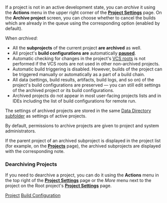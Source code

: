 [//]: # (title: Archiving Projects)
[//]: # (auxiliary-id: Archiving Projects)

If a project is not in an active development state, you can _archive_ it using the __Actions__ menu in the upper right corner of the __[Project Settings](project-administrator-guide.md#Edit+and+View+Modes)__ page. On the __Archive project__ screen, you can choose whether to cancel the builds which are already in the queue using the corresponding option (enabled by default).

When _archived_:
* All the __subprojects__ of the current project __are archived__ as well.
* All project's __build configurations are__ automatically __[paused](changing-build-configuration-status.md)__.
* Automatic checking for changes in the project's [VCS roots](configuring-vcs-roots.md) is not performed if the VCS roots are not used in other non-archived projects.
* Automatic build triggering is disabled. However, builds of the project can be triggered manually or automatically as a part of a build chain.
* All data (settings, build results, artifacts, build logs, and so on) of the project's build configurations are preserved — you can still edit settings of the archived project or its build configurations.
* Archived projects do not appear in most user-facing projects lists and in IDEs including the list of build configurations for remote run.

The settings of archived projects are stored in the same [Data Directory subfolder](teamcity-data-directory.md) as settings of active projects.

By default, permissions to archive projects are given to project and system administrators.

If the parent project of an archived subproject is displayed in the project list (for example, on the __[Projects](ordering-projects-and-build-configurations.md)__ page), the archived subprojects are displayed with the corresponding note.

### Dearchiving Projects

If you need to dearchive a project, you can do it using the __Actions__ menu in the top right of the __[Project Settings](project-administrator-guide.md#Edit+and+View+Modes)__ page or the _More_ menu next to the project on the Root project's __[Project Settings](project-administrator-guide.md#Edit+and+View+Modes)__ page.

<seealso>
        <category ref="concepts">
            <a href="project.md">Project</a>
            <a href="managing-builds.md">Build Configuration</a>
        </category>
</seealso>